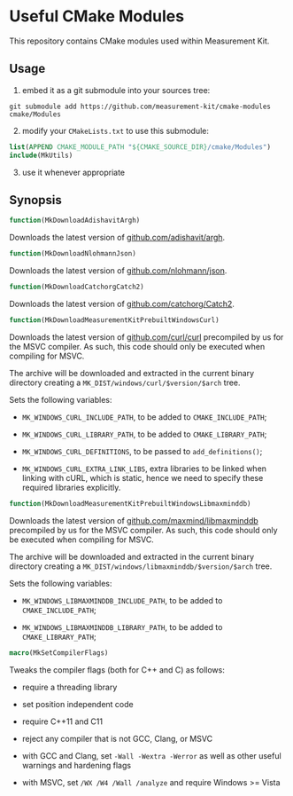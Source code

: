 # Useful CMake Modules

This repository contains CMake modules used within Measurement Kit.

## Usage

1. embed it as a git submodule into your sources tree:

```
git submodule add https://github.com/measurement-kit/cmake-modules cmake/Modules
```

2. modify your `CMakeLists.txt` to use this submodule:

```cmake
list(APPEND CMAKE_MODULE_PATH "${CMAKE_SOURCE_DIR}/cmake/Modules")
include(MkUtils)
```

3. use it whenever appropriate

## Synopsis

```cmake
function(MkDownloadAdishavitArgh)
```

Downloads the latest version of [github.com/adishavit/argh](
https://github.com/adishavit/argh).

```cmake
function(MkDownloadNlohmannJson)
```

Downloads the latest version of [github.com/nlohmann/json](
https://github.com/nlohmann/json).

```cmake
function(MkDownloadCatchorgCatch2)
```

Downloads the latest version of [github.com/catchorg/Catch2](
https://github.com/catchorg/Catch2).

```cmake
function(MkDownloadMeasurementKitPrebuiltWindowsCurl)
```

Downloads the latest version of [github.com/curl/curl](
https://github.com/curl/curl) precompiled by us for the MSVC compiler. As
such, this code should only be executed when compiling for MSVC.

The archive will be downloaded and extracted in the current binary directory
creating a `MK_DIST/windows/curl/$version/$arch` tree.

Sets the following variables:

- `MK_WINDOWS_CURL_INCLUDE_PATH`, to be added to `CMAKE_INCLUDE_PATH`;

- `MK_WINDOWS_CURL_LIBRARY_PATH`, to be added to `CMAKE_LIBRARY_PATH`;

- `MK_WINDOWS_CURL_DEFINITIONS`, to be passed to `add_definitions()`;

- `MK_WINDOWS_CURL_EXTRA_LINK_LIBS`, extra libraries to be linked when
  linking with cURL, which is static, hence we need to specify these
  required libraries explicitly.

```cmake
function(MkDownloadMeasurementKitPrebuiltWindowsLibmaxminddb)
```

Downloads the latest version of [github.com/maxmind/libmaxminddb](
https://github.com/maxmind/libmaxminddb) precompiled by us for the MSVC
compiler. As such, this code should only be executed when compiling
for MSVC.

The archive will be downloaded and extracted in the current binary directory
creating a `MK_DIST/windows/libmaxminddb/$version/$arch` tree.

Sets the following variables:

- `MK_WINDOWS_LIBMAXMINDDB_INCLUDE_PATH`, to be added to `CMAKE_INCLUDE_PATH`;

- `MK_WINDOWS_LIBMAXMINDDB_LIBRARY_PATH`, to be added to `CMAKE_LIBRARY_PATH`;

```cmake
macro(MkSetCompilerFlags)
```

Tweaks the compiler flags (both for C++ and C) as follows:

- require a threading library

- set position independent code

- require C++11 and C11

- reject any compiler that is not GCC, Clang, or MSVC

- with GCC and Clang, set `-Wall -Wextra -Werror` as well as other
  useful warnings and hardening flags

- with MSVC, set `/WX /W4 /Wall /analyze` and require Windows >= Vista
